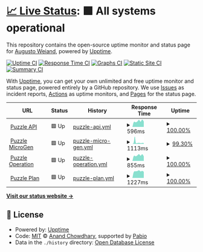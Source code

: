 # [📈 Live Status](https://aweiand.github.io/puzzle-status): <!--live status--> **🟩 All systems operational**

This repository contains the open-source uptime monitor and status page for [Augusto Weiand](http://www.sitches.com.br), powered by [Upptime](https://github.com/upptime/upptime).

[![Uptime CI](https://github.com/aweiand/puzzle-status/workflows/Uptime%20CI/badge.svg)](https://github.com/aweiand/puzzle-status/actions?query=workflow%3A%22Uptime+CI%22)
[![Response Time CI](https://github.com/aweiand/puzzle-status/workflows/Response%20Time%20CI/badge.svg)](https://github.com/aweiand/puzzle-status/actions?query=workflow%3A%22Response+Time+CI%22)
[![Graphs CI](https://github.com/aweiand/puzzle-status/workflows/Graphs%20CI/badge.svg)](https://github.com/aweiand/puzzle-status/actions?query=workflow%3A%22Graphs+CI%22)
[![Static Site CI](https://github.com/aweiand/puzzle-status/workflows/Static%20Site%20CI/badge.svg)](https://github.com/aweiand/puzzle-status/actions?query=workflow%3A%22Static+Site+CI%22)
[![Summary CI](https://github.com/aweiand/puzzle-status/workflows/Summary%20CI/badge.svg)](https://github.com/aweiand/puzzle-status/actions?query=workflow%3A%22Summary+CI%22)

With [Upptime](https://upptime.js.org), you can get your own unlimited and free uptime monitor and status page, powered entirely by a GitHub repository. We use [Issues](https://github.com/aweiand/puzzle-status/issues) as incident reports, [Actions](https://github.com/aweiand/puzzle-status/actions) as uptime monitors, and [Pages](https://aweiand.github.io/puzzle-status) for the status page.

<!--start: status pages-->
<!-- This summary is generated by Upptime (https://github.com/upptime/upptime) -->
<!-- Do not edit this manually, your changes will be overwritten -->
<!-- prettier-ignore -->
| URL | Status | History | Response Time | Uptime |
| --- | ------ | ------- | ------------- | ------ |
| <img alt="" src="https://icons.duckduckgo.com/ip3/api.puzzle.techtd.com.br.ico" height="13"> [Puzzle API](https://api.puzzle.techtd.com.br/alive) | 🟩 Up | [puzzle-api.yml](https://github.com/aweiand/puzzle-status/commits/HEAD/history/puzzle-api.yml) | <details><summary><img alt="Response time graph" src="./graphs/puzzle-api/response-time-week.png" height="20"> 596ms</summary><br><a href="https://aweiand.github.io/puzzle-status/history/puzzle-api"><img alt="Response time 595" src="https://img.shields.io/endpoint?url=https%3A%2F%2Fraw.githubusercontent.com%2Faweiand%2Fpuzzle-status%2FHEAD%2Fapi%2Fpuzzle-api%2Fresponse-time.json"></a><br><a href="https://aweiand.github.io/puzzle-status/history/puzzle-api"><img alt="24-hour response time 558" src="https://img.shields.io/endpoint?url=https%3A%2F%2Fraw.githubusercontent.com%2Faweiand%2Fpuzzle-status%2FHEAD%2Fapi%2Fpuzzle-api%2Fresponse-time-day.json"></a><br><a href="https://aweiand.github.io/puzzle-status/history/puzzle-api"><img alt="7-day response time 596" src="https://img.shields.io/endpoint?url=https%3A%2F%2Fraw.githubusercontent.com%2Faweiand%2Fpuzzle-status%2FHEAD%2Fapi%2Fpuzzle-api%2Fresponse-time-week.json"></a><br><a href="https://aweiand.github.io/puzzle-status/history/puzzle-api"><img alt="30-day response time 632" src="https://img.shields.io/endpoint?url=https%3A%2F%2Fraw.githubusercontent.com%2Faweiand%2Fpuzzle-status%2FHEAD%2Fapi%2Fpuzzle-api%2Fresponse-time-month.json"></a><br><a href="https://aweiand.github.io/puzzle-status/history/puzzle-api"><img alt="1-year response time 592" src="https://img.shields.io/endpoint?url=https%3A%2F%2Fraw.githubusercontent.com%2Faweiand%2Fpuzzle-status%2FHEAD%2Fapi%2Fpuzzle-api%2Fresponse-time-year.json"></a></details> | <details><summary><a href="https://aweiand.github.io/puzzle-status/history/puzzle-api">100.00%</a></summary><a href="https://aweiand.github.io/puzzle-status/history/puzzle-api"><img alt="All-time uptime 99.89%" src="https://img.shields.io/endpoint?url=https%3A%2F%2Fraw.githubusercontent.com%2Faweiand%2Fpuzzle-status%2FHEAD%2Fapi%2Fpuzzle-api%2Fuptime.json"></a><br><a href="https://aweiand.github.io/puzzle-status/history/puzzle-api"><img alt="24-hour uptime 100.00%" src="https://img.shields.io/endpoint?url=https%3A%2F%2Fraw.githubusercontent.com%2Faweiand%2Fpuzzle-status%2FHEAD%2Fapi%2Fpuzzle-api%2Fuptime-day.json"></a><br><a href="https://aweiand.github.io/puzzle-status/history/puzzle-api"><img alt="7-day uptime 100.00%" src="https://img.shields.io/endpoint?url=https%3A%2F%2Fraw.githubusercontent.com%2Faweiand%2Fpuzzle-status%2FHEAD%2Fapi%2Fpuzzle-api%2Fuptime-week.json"></a><br><a href="https://aweiand.github.io/puzzle-status/history/puzzle-api"><img alt="30-day uptime 99.83%" src="https://img.shields.io/endpoint?url=https%3A%2F%2Fraw.githubusercontent.com%2Faweiand%2Fpuzzle-status%2FHEAD%2Fapi%2Fpuzzle-api%2Fuptime-month.json"></a><br><a href="https://aweiand.github.io/puzzle-status/history/puzzle-api"><img alt="1-year uptime 99.84%" src="https://img.shields.io/endpoint?url=https%3A%2F%2Fraw.githubusercontent.com%2Faweiand%2Fpuzzle-status%2FHEAD%2Fapi%2Fpuzzle-api%2Fuptime-year.json"></a></details>
| <img alt="" src="https://icons.duckduckgo.com/ip3/micro.puzzle.techtd.com.br.ico" height="13"> [Puzzle MicroGen](https://micro.puzzle.techtd.com.br/alive) | 🟩 Up | [puzzle-micro-gen.yml](https://github.com/aweiand/puzzle-status/commits/HEAD/history/puzzle-micro-gen.yml) | <details><summary><img alt="Response time graph" src="./graphs/puzzle-micro-gen/response-time-week.png" height="20"> 1113ms</summary><br><a href="https://aweiand.github.io/puzzle-status/history/puzzle-micro-gen"><img alt="Response time 730" src="https://img.shields.io/endpoint?url=https%3A%2F%2Fraw.githubusercontent.com%2Faweiand%2Fpuzzle-status%2FHEAD%2Fapi%2Fpuzzle-micro-gen%2Fresponse-time.json"></a><br><a href="https://aweiand.github.io/puzzle-status/history/puzzle-micro-gen"><img alt="24-hour response time 545" src="https://img.shields.io/endpoint?url=https%3A%2F%2Fraw.githubusercontent.com%2Faweiand%2Fpuzzle-status%2FHEAD%2Fapi%2Fpuzzle-micro-gen%2Fresponse-time-day.json"></a><br><a href="https://aweiand.github.io/puzzle-status/history/puzzle-micro-gen"><img alt="7-day response time 1113" src="https://img.shields.io/endpoint?url=https%3A%2F%2Fraw.githubusercontent.com%2Faweiand%2Fpuzzle-status%2FHEAD%2Fapi%2Fpuzzle-micro-gen%2Fresponse-time-week.json"></a><br><a href="https://aweiand.github.io/puzzle-status/history/puzzle-micro-gen"><img alt="30-day response time 769" src="https://img.shields.io/endpoint?url=https%3A%2F%2Fraw.githubusercontent.com%2Faweiand%2Fpuzzle-status%2FHEAD%2Fapi%2Fpuzzle-micro-gen%2Fresponse-time-month.json"></a><br><a href="https://aweiand.github.io/puzzle-status/history/puzzle-micro-gen"><img alt="1-year response time 611" src="https://img.shields.io/endpoint?url=https%3A%2F%2Fraw.githubusercontent.com%2Faweiand%2Fpuzzle-status%2FHEAD%2Fapi%2Fpuzzle-micro-gen%2Fresponse-time-year.json"></a></details> | <details><summary><a href="https://aweiand.github.io/puzzle-status/history/puzzle-micro-gen">99.30%</a></summary><a href="https://aweiand.github.io/puzzle-status/history/puzzle-micro-gen"><img alt="All-time uptime 99.89%" src="https://img.shields.io/endpoint?url=https%3A%2F%2Fraw.githubusercontent.com%2Faweiand%2Fpuzzle-status%2FHEAD%2Fapi%2Fpuzzle-micro-gen%2Fuptime.json"></a><br><a href="https://aweiand.github.io/puzzle-status/history/puzzle-micro-gen"><img alt="24-hour uptime 100.00%" src="https://img.shields.io/endpoint?url=https%3A%2F%2Fraw.githubusercontent.com%2Faweiand%2Fpuzzle-status%2FHEAD%2Fapi%2Fpuzzle-micro-gen%2Fuptime-day.json"></a><br><a href="https://aweiand.github.io/puzzle-status/history/puzzle-micro-gen"><img alt="7-day uptime 99.30%" src="https://img.shields.io/endpoint?url=https%3A%2F%2Fraw.githubusercontent.com%2Faweiand%2Fpuzzle-status%2FHEAD%2Fapi%2Fpuzzle-micro-gen%2Fuptime-week.json"></a><br><a href="https://aweiand.github.io/puzzle-status/history/puzzle-micro-gen"><img alt="30-day uptime 99.84%" src="https://img.shields.io/endpoint?url=https%3A%2F%2Fraw.githubusercontent.com%2Faweiand%2Fpuzzle-status%2FHEAD%2Fapi%2Fpuzzle-micro-gen%2Fuptime-month.json"></a><br><a href="https://aweiand.github.io/puzzle-status/history/puzzle-micro-gen"><img alt="1-year uptime 99.89%" src="https://img.shields.io/endpoint?url=https%3A%2F%2Fraw.githubusercontent.com%2Faweiand%2Fpuzzle-status%2FHEAD%2Fapi%2Fpuzzle-micro-gen%2Fuptime-year.json"></a></details>
| <img alt="" src="https://icons.duckduckgo.com/ip3/todotrade-puzzle-op.techtd.com.br.ico" height="13"> [Puzzle Operation](https://todotrade-puzzle-op.techtd.com.br) | 🟩 Up | [puzzle-operation.yml](https://github.com/aweiand/puzzle-status/commits/HEAD/history/puzzle-operation.yml) | <details><summary><img alt="Response time graph" src="./graphs/puzzle-operation/response-time-week.png" height="20"> 855ms</summary><br><a href="https://aweiand.github.io/puzzle-status/history/puzzle-operation"><img alt="Response time 719" src="https://img.shields.io/endpoint?url=https%3A%2F%2Fraw.githubusercontent.com%2Faweiand%2Fpuzzle-status%2FHEAD%2Fapi%2Fpuzzle-operation%2Fresponse-time.json"></a><br><a href="https://aweiand.github.io/puzzle-status/history/puzzle-operation"><img alt="24-hour response time 698" src="https://img.shields.io/endpoint?url=https%3A%2F%2Fraw.githubusercontent.com%2Faweiand%2Fpuzzle-status%2FHEAD%2Fapi%2Fpuzzle-operation%2Fresponse-time-day.json"></a><br><a href="https://aweiand.github.io/puzzle-status/history/puzzle-operation"><img alt="7-day response time 855" src="https://img.shields.io/endpoint?url=https%3A%2F%2Fraw.githubusercontent.com%2Faweiand%2Fpuzzle-status%2FHEAD%2Fapi%2Fpuzzle-operation%2Fresponse-time-week.json"></a><br><a href="https://aweiand.github.io/puzzle-status/history/puzzle-operation"><img alt="30-day response time 886" src="https://img.shields.io/endpoint?url=https%3A%2F%2Fraw.githubusercontent.com%2Faweiand%2Fpuzzle-status%2FHEAD%2Fapi%2Fpuzzle-operation%2Fresponse-time-month.json"></a><br><a href="https://aweiand.github.io/puzzle-status/history/puzzle-operation"><img alt="1-year response time 708" src="https://img.shields.io/endpoint?url=https%3A%2F%2Fraw.githubusercontent.com%2Faweiand%2Fpuzzle-status%2FHEAD%2Fapi%2Fpuzzle-operation%2Fresponse-time-year.json"></a></details> | <details><summary><a href="https://aweiand.github.io/puzzle-status/history/puzzle-operation">100.00%</a></summary><a href="https://aweiand.github.io/puzzle-status/history/puzzle-operation"><img alt="All-time uptime 93.80%" src="https://img.shields.io/endpoint?url=https%3A%2F%2Fraw.githubusercontent.com%2Faweiand%2Fpuzzle-status%2FHEAD%2Fapi%2Fpuzzle-operation%2Fuptime.json"></a><br><a href="https://aweiand.github.io/puzzle-status/history/puzzle-operation"><img alt="24-hour uptime 100.00%" src="https://img.shields.io/endpoint?url=https%3A%2F%2Fraw.githubusercontent.com%2Faweiand%2Fpuzzle-status%2FHEAD%2Fapi%2Fpuzzle-operation%2Fuptime-day.json"></a><br><a href="https://aweiand.github.io/puzzle-status/history/puzzle-operation"><img alt="7-day uptime 100.00%" src="https://img.shields.io/endpoint?url=https%3A%2F%2Fraw.githubusercontent.com%2Faweiand%2Fpuzzle-status%2FHEAD%2Fapi%2Fpuzzle-operation%2Fuptime-week.json"></a><br><a href="https://aweiand.github.io/puzzle-status/history/puzzle-operation"><img alt="30-day uptime 100.00%" src="https://img.shields.io/endpoint?url=https%3A%2F%2Fraw.githubusercontent.com%2Faweiand%2Fpuzzle-status%2FHEAD%2Fapi%2Fpuzzle-operation%2Fuptime-month.json"></a><br><a href="https://aweiand.github.io/puzzle-status/history/puzzle-operation"><img alt="1-year uptime 98.47%" src="https://img.shields.io/endpoint?url=https%3A%2F%2Fraw.githubusercontent.com%2Faweiand%2Fpuzzle-status%2FHEAD%2Fapi%2Fpuzzle-operation%2Fuptime-year.json"></a></details>
| <img alt="" src="https://icons.duckduckgo.com/ip3/todotrade-puzzle-plan.techtd.com.br.ico" height="13"> [Puzzle Plan](https://todotrade-puzzle-plan.techtd.com.br) | 🟩 Up | [puzzle-plan.yml](https://github.com/aweiand/puzzle-status/commits/HEAD/history/puzzle-plan.yml) | <details><summary><img alt="Response time graph" src="./graphs/puzzle-plan/response-time-week.png" height="20"> 1227ms</summary><br><a href="https://aweiand.github.io/puzzle-status/history/puzzle-plan"><img alt="Response time 1163" src="https://img.shields.io/endpoint?url=https%3A%2F%2Fraw.githubusercontent.com%2Faweiand%2Fpuzzle-status%2FHEAD%2Fapi%2Fpuzzle-plan%2Fresponse-time.json"></a><br><a href="https://aweiand.github.io/puzzle-status/history/puzzle-plan"><img alt="24-hour response time 1118" src="https://img.shields.io/endpoint?url=https%3A%2F%2Fraw.githubusercontent.com%2Faweiand%2Fpuzzle-status%2FHEAD%2Fapi%2Fpuzzle-plan%2Fresponse-time-day.json"></a><br><a href="https://aweiand.github.io/puzzle-status/history/puzzle-plan"><img alt="7-day response time 1227" src="https://img.shields.io/endpoint?url=https%3A%2F%2Fraw.githubusercontent.com%2Faweiand%2Fpuzzle-status%2FHEAD%2Fapi%2Fpuzzle-plan%2Fresponse-time-week.json"></a><br><a href="https://aweiand.github.io/puzzle-status/history/puzzle-plan"><img alt="30-day response time 1640" src="https://img.shields.io/endpoint?url=https%3A%2F%2Fraw.githubusercontent.com%2Faweiand%2Fpuzzle-status%2FHEAD%2Fapi%2Fpuzzle-plan%2Fresponse-time-month.json"></a><br><a href="https://aweiand.github.io/puzzle-status/history/puzzle-plan"><img alt="1-year response time 1239" src="https://img.shields.io/endpoint?url=https%3A%2F%2Fraw.githubusercontent.com%2Faweiand%2Fpuzzle-status%2FHEAD%2Fapi%2Fpuzzle-plan%2Fresponse-time-year.json"></a></details> | <details><summary><a href="https://aweiand.github.io/puzzle-status/history/puzzle-plan">100.00%</a></summary><a href="https://aweiand.github.io/puzzle-status/history/puzzle-plan"><img alt="All-time uptime 99.54%" src="https://img.shields.io/endpoint?url=https%3A%2F%2Fraw.githubusercontent.com%2Faweiand%2Fpuzzle-status%2FHEAD%2Fapi%2Fpuzzle-plan%2Fuptime.json"></a><br><a href="https://aweiand.github.io/puzzle-status/history/puzzle-plan"><img alt="24-hour uptime 100.00%" src="https://img.shields.io/endpoint?url=https%3A%2F%2Fraw.githubusercontent.com%2Faweiand%2Fpuzzle-status%2FHEAD%2Fapi%2Fpuzzle-plan%2Fuptime-day.json"></a><br><a href="https://aweiand.github.io/puzzle-status/history/puzzle-plan"><img alt="7-day uptime 100.00%" src="https://img.shields.io/endpoint?url=https%3A%2F%2Fraw.githubusercontent.com%2Faweiand%2Fpuzzle-status%2FHEAD%2Fapi%2Fpuzzle-plan%2Fuptime-week.json"></a><br><a href="https://aweiand.github.io/puzzle-status/history/puzzle-plan"><img alt="30-day uptime 99.60%" src="https://img.shields.io/endpoint?url=https%3A%2F%2Fraw.githubusercontent.com%2Faweiand%2Fpuzzle-status%2FHEAD%2Fapi%2Fpuzzle-plan%2Fuptime-month.json"></a><br><a href="https://aweiand.github.io/puzzle-status/history/puzzle-plan"><img alt="1-year uptime 99.80%" src="https://img.shields.io/endpoint?url=https%3A%2F%2Fraw.githubusercontent.com%2Faweiand%2Fpuzzle-status%2FHEAD%2Fapi%2Fpuzzle-plan%2Fuptime-year.json"></a></details>

<!--end: status pages-->

[**Visit our status website →**](https://aweiand.github.io/puzzle-status)

## 📄 License

- Powered by: [Upptime](https://github.com/upptime/upptime)
- Code: [MIT](./LICENSE) © [Anand Chowdhary](https://anandchowdhary.com), supported by [Pabio](https://pabio.com)
- Data in the `./history` directory: [Open Database License](https://opendatacommons.org/licenses/odbl/1-0/)
